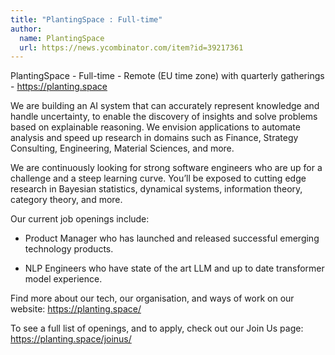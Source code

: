 ```yaml
---
title: "PlantingSpace : Full-time"
author:
  name: PlantingSpace
  url: https://news.ycombinator.com/item?id=39217361
---
```

PlantingSpace - Full-time - Remote (EU time zone) with quarterly gatherings - <a href="https:&#x2F;&#x2F;planting.space" rel="nofollow">https:&#x2F;&#x2F;planting.space</a>

We are building an AI system that can accurately represent knowledge and handle uncertainty, to enable the discovery of insights and solve problems based on explainable reasoning. We envision applications to automate analysis and speed up research in domains such as Finance, Strategy Consulting, Engineering, Material Sciences, and more.

We are continuously looking for strong software engineers who are up for a challenge and a steep learning curve. You’ll be exposed to cutting edge research in Bayesian statistics, dynamical systems, information theory, category theory, and more.

Our current job openings include:

- Product Manager who has launched and released successful emerging technology products.

- NLP Engineers who have state of the art LLM and up to date transformer model experience.

Find more about our tech, our organisation, and ways of work on our website: <a href="https:&#x2F;&#x2F;planting.space&#x2F;" rel="nofollow">https:&#x2F;&#x2F;planting.space&#x2F;</a>

To see a full list of openings, and to apply, check out our Join Us page: <a href="https:&#x2F;&#x2F;planting.space&#x2F;joinus&#x2F;" rel="nofollow">https:&#x2F;&#x2F;planting.space&#x2F;joinus&#x2F;</a>
